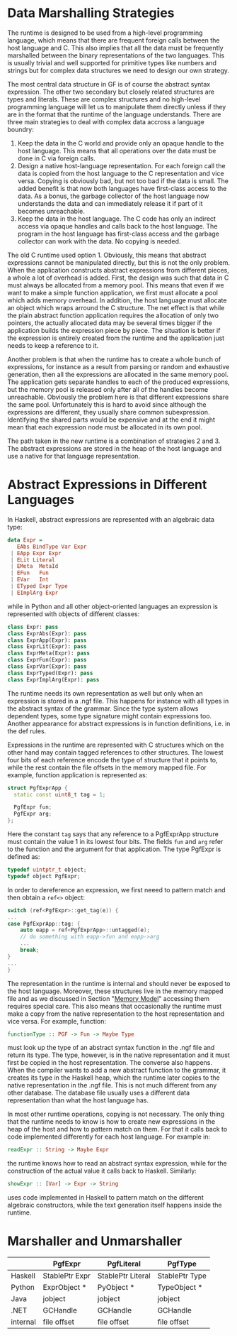 # Data Marshalling Strategies

The runtime is designed to be used from a high-level programming language, which means that there are frequent foreign calls between the host language and C. This also implies that all the data must be frequently marshalled between the binary representations of the two languages. This is usually trivial and well supported for primitive types like numbers and strings but for complex data structures we need to design our own strategy.

The most central data structure in GF is of course the abstract syntax expression. The other two secondary but closely related structures are types and literals. These are complex structures and no high-level programming language will let us to manipulate them directly unless if they are in the format that the runtime of the language understands. There are three main strategies to deal with complex data accross a language boundry:

1. Keep the data in the C world and provide only an opaque handle to the host language. This means that all operations over the data must be done in C via foreign calls.
2. Design a native host-language representation. For each foreign call the data is copied from the host language to the C representation and vice versa. Copying is obviously bad, but not too bad if the data is small. The added benefit is that now both languages have first-class access to the data. As a bonus, the garbage collector of the host language now understands the data and can immediately release it if part of it becomes unreachable.
3. Keep the data in the host language. The C code has only an indirect access via opaque handles and calls back to the host language. The program in the host language has first-class access and the garbage collector can work with the data. No copying is needed.

The old C runtime used option 1. Obviously, this means that abstract expressions cannot be manipulated directly, but this is not the only problem. When the application constructs abstract expressions from different pieces, a whole a lot of overhead is added. First, the design was such that data in C must always be allocated from a memory pool. This means that even if we want to make a simple function application, we first must allocate a pool which adds memory overhead. In addition, the host language must allocate an object which wraps arround the C structure. The net effect is that while the plain abstract function application requires the allocation of only two pointers, the actually allocated data may be several times bigger if the application builds the expression piece by piece. The situation is better if the expression is entirely created from the runtime and the application just needs to keep a reference to it.

Another problem is that when the runtime has to create a whole bunch of expressions, for instance as a result from parsing or random and exhaustive generation, then all the expressions are allocated in the same memory pool. The application gets separate handles to each of the produced expressions, but the memory pool is released only after all of the handles become unreachable. Obviously the problem here is that different expressions share the same pool. Unfortunately this is hard to avoid since although the expressions are different, they usually share common subexpression. Identifying the shared parts would be expensive and at the end it might mean that each expression node must be allocated in its own pool.

The path taken in the new runtime is a combination of strategies 2 and 3. The abstract expressions are stored in the heap of the host language and use a native for that language representation.

# Abstract Expressions in Different Languages

In Haskell, abstract expressions are represented with an algebraic data type:
```Haskell
data Expr =
   EAbs BindType Var Expr
 | EApp Expr Expr
 | ELit Literal
 | EMeta  MetaId
 | EFun   Fun
 | EVar   Int
 | ETyped Expr Type
 | EImplArg Expr
```
while in Python and all other object-oriented languages an expression is represented with objects of different classes:
```Python
class Expr: pass
class ExprAbs(Expr): pass
class ExprApp(Expr): pass
class ExprLit(Expr): pass
class ExprMeta(Expr): pass
class ExprFun(Expr): pass
class ExprVar(Expr): pass
class ExprTyped(Expr): pass
class ExprImplArg(Expr): pass
```

The runtime needs its own representation as well but only when an expression is stored in a .ngf file. This happens for instance with all types in the abstract syntax of the grammar. Since the type system allows dependent types, some type signature might contain expressions too. Another appearance for abstract expressions is in function definitions, i.e. in the def rules.

Expressions in the runtime are represented with C structures which on the other hand may contain tagged references to other structures. The lowest four bits of each reference encode the type of structure that it points to, while the rest contain the file offsets in the memory mapped file. For example, function application is represented as:
```C++
struct PgfExprApp {
  static const uint8_t tag = 1;

  PgfExpr fun;
  PgfExpr arg;
};
```
Here the constant `tag` says that any reference to a PgfExprApp structure must contain the value 1 in its lowest four bits. The fields `fun` and `arg` refer to the function and the argument for that application. The type PgfExpr is defined as:
```C++
typedef uintptr_t object;
typedef object PgfExpr;
```
In order to dereference an expression, we first neeed to pattern match and then obtain a `ref<>` object:
```C++
switch (ref<PgfExpr>::get_tag(e)) {
...
case PgfExprApp::tag: {
    auto eapp = ref<PgfExprApp>::untagged(e);
    // do something with eapp->fun and eapp->arg
    ...
    break;
}
...
}
```

The representation in the runtime is internal and should never be exposed to the host language. Moreover, these structures live in the memory mapped file and as we discussed in Section "[Memory Model](memory_model.md)" accessing them requires special care. This also means that occasionally the runtime must make a copy from the native representation to the host representation and vice versa. For example, function:
```Haskell
functionType :: PGF -> Fun -> Maybe Type
```
must look up the type of an abstract syntax function in the .ngf file and return its type. The type, however, is in the native representation and it must first be copied in the host representation. The converse also happens. When the compiler wants to add a new abstract function to the grammar, it creates its type in the Haskell heap, which the runtime later copies to the native representation in the .ngf file. This is not much different from any other database. The database file usually uses a different data representation than what the host language has.

In most other runtime operations, copying is not necessary. The only thing that the runtime needs to know is how to create new expressions in the heap of the host and how to pattern match on them. For that it calls back to code implemented differently for each host language. For example in:
```Haskell
readExpr :: String -> Maybe Expr
```
the runtime knows how to read an abstract syntax expression, while for the construction of the actual value it calls back to Haskell. Similarly:
```Haskell
showExpr :: [Var] -> Expr -> String
```
uses code implemented in Haskell to pattern match on the different algebraic constructors, while the text generation itself happens inside the runtime.

# Marshaller and Unmarshaller


|          | PgfExpr        | PgfLiteral        | PgfType        |
|----------|----------------|-------------------|----------------|
| Haskell  | StablePtr Expr | StablePtr Literal | StablePtr Type |
| Python   | ExprObject *   | PyObject *        | TypeObject *   |
| Java     | jobject        | jobject           | jobject        |
| .NET     | GCHandle       | GCHandle          | GCHandle       |
| internal | file offset    | file offset       | file offset    |
